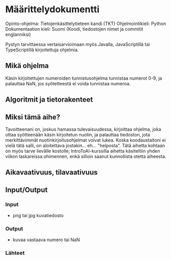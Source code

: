 # Määrittelydokumentti

Opinto-ohjelma: Tietojenkäsittelytieteen kandi (TKT)
Ohjelmointikieli: Python
Dokumentaation kieli: Suomi
(Koodi, tiedostojen nimet ja commitit englanniksi)

Pystyn tarvittaessa vertaisarvioimaan myös Javalla, JavaScriptillä tai TypeScriptillä kirjoitettuja ohjelmia.

## Mikä ohjelma

Käsin kirjoitettujen numeroiden tunnistusohjelma tunnistaa numerot 0-9, ja palauttaa NaN, jos syötetteestä ei voida tunnistaa numeroa.

## Algoritmit ja tietorakenteet

## Miksi tämä aihe?
Tavoitteenani on, joskus hamassa tulevaisuudessa, kirjoittaa ohjelma, joka ottaa syötteenään käsin kirjoitetun nuotin, ja palauttaa tiedoston, jota merkittävimmät nuotinkirjoitusohjelmat voivat lukea. Koska koodaustaitoni ei vielä tätä salli, on aloitettava jostakin... eh... "helposta". Tätä aihetta kohtaan on myös tarve lievälle kostolle; IntroToAI-kurssilla aihetta käsiteltiin yhden viikon laskareissa ohimennen, enkä silloin saanut kunnollista otetta aiheesta. 

## Aikavaativuus, tilavaativuus

## Input/Output

### Input
* png tai jpg kuvatiedosto

### Output
* kuvaa vastaava numero tai NaN

### Lähteet